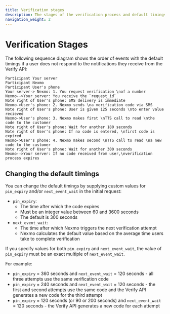 ```yaml
---
title: Verification stages
description: The stages of the verification process and default timings for each.
navigation_weight: 2
---
```


# Verification Stages

The following sequence diagram shows the order of events with the default timings if a user does not respond to the notifications they receive from the Verify API:

```js_sequence_diagram
Participant Your server
Participant Nexmo
Participant User's phone
Your server-> Nexmo: 1. You request verification \nof a number
Nexmo-->Your server: You receive the `request_id`
Note right of User's phone: SMS delivery is immediate
Nexmo->User's phone: 2. Nexmo sends \na verification code via SMS
Note right of User's phone: User is given 125 seconds \nto enter value recieved
Nexmo->User's phone: 3. Nexmo makes first \nTTS call to read \nthe code to the customer
Note right of User's phone: Wait for another 180 seconds
Note right of User's phone: If no code is entered, \nfirst code is expired
Nexmo->User's phone: 4. Nexmo makes second \nTTS call to read \na new code to the customer
Note right of User's phone: Wait for another 300 seconds
Nexmo-->Your server: If no code received from user,\nverification process expires
```

## Changing the default timings

You can change the default timings by supplying custom values for `pin_expiry` and/or `next_event_wait` in the initial request:

* `pin_expiry`:
    * The time after which the code expires
    * Must be an integer value between 60 and 3600 seconds
    * The default is 300 seconds
* `next_event_wait`:
    * The time after which Nexmo triggers the next verification attempt
    * Nexmo calculates the default value based on the average time users take to complete verification

If you specify values for both `pin_expiry` and `next_event_wait`, the value of `pin_expiry` must be an exact multiple of `next_event_wait`.

For example:

* `pin_expiry` = 360 seconds and `next_event_wait` = 120 seconds - all three attempts use the same verification code
* `pin_expiry` = 240 seconds and `next_event_wait` = 120 seconds - the first and second attempts use the same code and the Verify API generates a new code for the third attempt
* `pin_expiry` = 120 seconds (or 90 or 200 seconds) and `next_event_wait` = 120 seconds - the Verify API generates a new code for each attempt
